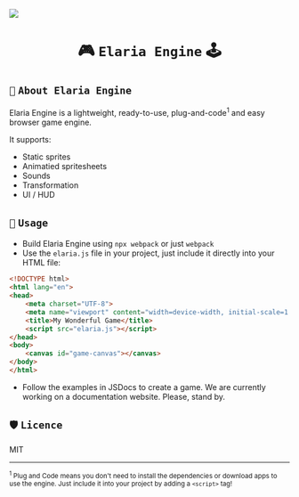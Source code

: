 ![](https://raw.githubusercontent.com/anafro/anafro/main/Banners/Elaria-Engine-Hero.png)

<h1 align="center">🎮 <code>Elaria Engine</code> 🕹️</h1>

## `📖` `About Elaria Engine`
Elaria Engine is a lightweight, ready-to-use, plug-and-code<sup>1</sup> and easy browser game engine.

It supports:
* Static sprites
* Animatied spritesheets
* Sounds
* Transformation
* UI / HUD 

## `🔨` `Usage`
* Build Elaria Engine using `npx webpack` or just `webpack`
* Use the `elaria.js` file in your project, just include it directly into your HTML file:

```html
<!DOCTYPE html>
<html lang="en">
<head>
    <meta charset="UTF-8">
    <meta name="viewport" content="width=device-width, initial-scale=1.0">
    <title>My Wonderful Game</title>
    <script src="elaria.js"></script>
</head>
<body>
    <canvas id="game-canvas"></canvas>
</body>
</html>
```

* Follow the examples in JSDocs to create a game. We are currently working on a documentation website. Please, stand by.

## `🛡️` `Licence`
MIT

---
<sub id="plug-and-code__explanation"><sup>1</sup> Plug and Code means you don't need to install the dependencies or download apps to use the engine. Just include it into your project by adding a <code>&lt;script&gt;</code> tag!</sub>

